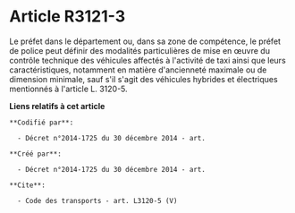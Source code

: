 # Article R3121-3

Le préfet dans le département ou, dans sa zone de compétence, le préfet de police peut définir des modalités particulières de
mise en œuvre du contrôle technique des véhicules affectés à l'activité de taxi ainsi que leurs caractéristiques, notamment
en matière d'ancienneté maximale ou de dimension minimale, sauf s'il s'agit des véhicules hybrides et électriques mentionnés
à l'article L. 3120-5.

**Liens relatifs à cet article**

	**Codifié par**:

	  - Décret n°2014-1725 du 30 décembre 2014 - art.

	**Créé par**:

	  - Décret n°2014-1725 du 30 décembre 2014 - art.

	**Cite**:

	  - Code des transports - art. L3120-5 (V)
